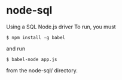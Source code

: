 # node-sql
Using a SQL Node.js driver
To run, you must
```
$ npm install -g babel
```
and run
```
$ babel-node app.js
```
from the node-sql/ directory.
